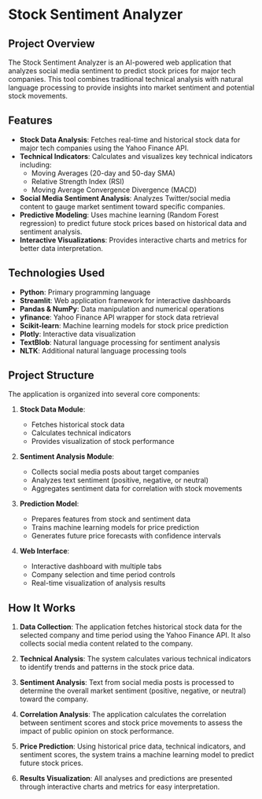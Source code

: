 # Stock Sentiment Analyzer

## Project Overview
The Stock Sentiment Analyzer is an AI-powered web application that analyzes social media sentiment to predict stock prices for major tech companies. This tool combines traditional technical analysis with natural language processing to provide insights into market sentiment and potential stock movements.

## Features
- **Stock Data Analysis**: Fetches real-time and historical stock data for major tech companies using the Yahoo Finance API.
- **Technical Indicators**: Calculates and visualizes key technical indicators including:
  - Moving Averages (20-day and 50-day SMA)
  - Relative Strength Index (RSI)
  - Moving Average Convergence Divergence (MACD)
- **Social Media Sentiment Analysis**: Analyzes Twitter/social media content to gauge market sentiment toward specific companies.
- **Predictive Modeling**: Uses machine learning (Random Forest regression) to predict future stock prices based on historical data and sentiment analysis.
- **Interactive Visualizations**: Provides interactive charts and metrics for better data interpretation.

## Technologies Used
- **Python**: Primary programming language
- **Streamlit**: Web application framework for interactive dashboards
- **Pandas & NumPy**: Data manipulation and numerical operations
- **yfinance**: Yahoo Finance API wrapper for stock data retrieval
- **Scikit-learn**: Machine learning models for stock price prediction
- **Plotly**: Interactive data visualization
- **TextBlob**: Natural language processing for sentiment analysis
- **NLTK**: Additional natural language processing tools

## Project Structure
The application is organized into several core components:

1. **Stock Data Module**:
   - Fetches historical stock data
   - Calculates technical indicators
   - Provides visualization of stock performance

2. **Sentiment Analysis Module**:
   - Collects social media posts about target companies
   - Analyzes text sentiment (positive, negative, or neutral)
   - Aggregates sentiment data for correlation with stock movements

3. **Prediction Model**:
   - Prepares features from stock and sentiment data
   - Trains machine learning models for price prediction
   - Generates future price forecasts with confidence intervals

4. **Web Interface**:
   - Interactive dashboard with multiple tabs
   - Company selection and time period controls
   - Real-time visualization of analysis results

## How It Works
1. **Data Collection**: The application fetches historical stock data for the selected company and time period using the Yahoo Finance API. It also collects social media content related to the company.

2. **Technical Analysis**: The system calculates various technical indicators to identify trends and patterns in the stock price data.

3. **Sentiment Analysis**: Text from social media posts is processed to determine the overall market sentiment (positive, negative, or neutral) toward the company.

4. **Correlation Analysis**: The application calculates the correlation between sentiment scores and stock price movements to assess the impact of public opinion on stock performance.

5. **Price Prediction**: Using historical price data, technical indicators, and sentiment scores, the system trains a machine learning model to predict future stock prices.

6. **Results Visualization**: All analyses and predictions are presented through interactive charts and metrics for easy interpretation.

